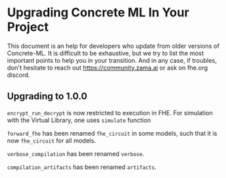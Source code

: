 # Upgrading Concrete ML In Your Project

This document is an help for developers who update from older versions of Concrete-ML. It is difficult to be exhaustive, but we try to list the most important points to help you in your transition. And in any case, if troubles, don't hesitate to reach out https://community.zama.ai or ask on fhe.org discord.

## Upgrading to 1.0.0

`encrypt_run_decrypt` is now restricted to execution in FHE. For simulation with the Virtual Library, one uses `simulate` function

`forward_fhe` has been renamed `fhe_circuit` in some models, such that it is now `fhe_circuit` for all models.

`verbose_compilation` has been renamed `verbose`.

`compilation_artifacts` has been renamed `artifacts`.

